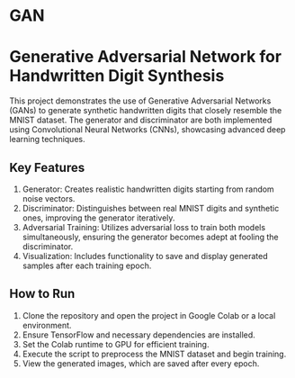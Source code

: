 # GAN
# Generative Adversarial Network for Handwritten Digit Synthesis

This project demonstrates the use of Generative Adversarial Networks (GANs) to generate synthetic handwritten digits that closely resemble the MNIST dataset. The generator and discriminator are both implemented using Convolutional Neural Networks (CNNs), showcasing advanced deep learning techniques.

## Key Features
1. Generator: Creates realistic handwritten digits starting from random noise vectors.
2. Discriminator: Distinguishes between real MNIST digits and synthetic ones, improving the generator iteratively.
3. Adversarial Training: Utilizes adversarial loss to train both models simultaneously, ensuring the generator becomes adept at fooling the discriminator.
4. Visualization: Includes functionality to save and display generated samples after each training epoch.

## How to Run
1. Clone the repository and open the project in Google Colab or a local environment.
2. Ensure TensorFlow and necessary dependencies are installed.
3. Set the Colab runtime to GPU for efficient training.
4. Execute the script to preprocess the MNIST dataset and begin training.
5. View the generated images, which are saved after every epoch.
